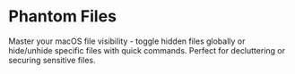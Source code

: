 # Phantom Files

Master your macOS file visibility - toggle hidden files globally or hide/unhide specific files with quick commands. Perfect for decluttering or securing sensitive files.